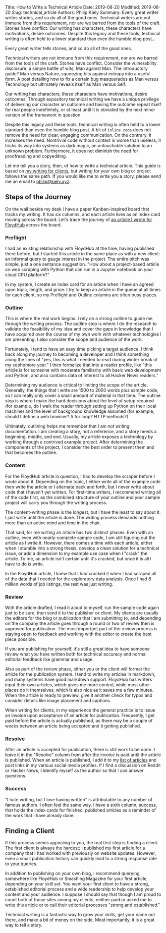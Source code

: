 Title: How to Write a Technical Article
Date: 2019-08-20
Modified: 2019-08-20
Slug: technical_article
Authors: Philip Kiely
Summary: Every great writer writes stories, and so do all of the good ones. Technical writers are not immune from this requirement, nor are we barred from the tools of the craft. Stories have conflict. Our writing has characters, these characters have motivations, desire outcomes. Despite this legacy and these tools, technical writing is often held to a lower standard than even the humble blog post...

Every great writer tells stories, and so do all of the good ones. 

Technical writers are not immune from this requirement, nor are we barred from the tools of the craft. Stories have conflict. Consider the vulnerability disclosure: a simple battle of wits, Man against Man. The introductory guide? Man versus Nature, squeezing bits against entropy into a useful form. A post detailing how to fix a certain bug masquerades as Man versus Technology but ultimately reveals itself as Man versus Self.

Our writing has characters, these characters have motivations, desire outcomes. Through expository technical writing we have a unique privilege of delivering our character an outcome and having the outcome repeat itself for real people indefinitely, or at least until it is obviated by the next minor version of the framework in question.

Despite this legacy and these tools, technical writing is often held to a lower standard than even the humble blog post. A bit of `inline code` does not remove the need for clear, engaging communication. On the contrary, it increases the need. Nontrivial code without context is worse than useless; it tricks its way into systems as dark magic, an untouchable solution to an unknown problem. Furthermore, it does not diminish the need for proofreading and copyediting.

Let me tell you a story, then, of how to write a technical article. This guide is based on [my writing for clients](/essays/posts.html), but writing for your own blog or project follows the same path. If you would like me to write you a story, please send me an email to [philip@kiely.xyz](mailto:philip@kiely.xyz).

## Steps of the Journey

On the wall beside my desk I have a paper Kanban-inspired board that tracks my writing. It has six columns, and each article lives as an index card moving across the board. Let's trace the journey of [an article I wrote for FloydHub](https://blog.floydhub.com/web-scraping-with-python/) across the board.

### Preflight

I had an existing relationship with FloydHub at the time, having published there before, but I started this article in the same place as with a new client: an informal query to gauge interest in the project. The entire pitch was simple, just a one sentance suggestion. "How about a project-based article on web scraping with Python that can run in a Jupyter notebook on your cloud CPU platform?"

In my system, I create an index card for an article when I have an agreed upon topic, length, and price. I try to keep an article in the queue at all times for each client, so my Preflight and Outline columns are often busy places.

### Outline

This is where the real work begins. I rely on a strong outline to guide me through the writing process. The outline step is where I do the research to validate the feasibility of my idea and cover the gaps in knowledge that I have acquired over the course of my own work with whatever technologies I am presenting. I also consider the scope and audience of the work.

Fortunately, I tend to have an easy time picking a target audience. I think back along my journey to becoming a developer and I think something along the lines of "yes, this is what I needed to read during winter break of my sophomore year." I then formalize that into a reader profile, like "this article is for someone with moderate familiarity with basic web development and Python, and also contains data of interest to all Hacker News readers."

Determining my audience is critical to limiting the scope of the article. Generally, the things that I write are 1500 to 2000 words plus sample code, so I can really only cover a small amount of material in that time. The outline step is where I make the hard decisions about the level of setup required (for example, do I walk the reader through setting up Python on their local machine) and the level of background knowledge assumed (for example, should I define a web browser? A for loop? HTTP methods?)

Ultimately, outlining helps me remember that I am not writing documentation. I am creating a story, not a reference, and a story needs a beginning, middle, and end. Usually, my article exposes a technology by working through a contrived example project. After determining the components of the project, I consider the best order to present them and that becomes the outline.

### Content

For the FloydHub article in question, I had to develop the scraper before I wrote about it. Depending on the topic, I either write all of the example code then write the article or I alternate back and forth, but I never write about code that I haven't yet written. For first-time writers, I recommend writing all of the code first, as the combined structure of your outline and your sample project will carry you through the writing process.

The content-writing phase is the longest, but I have the least to say about it. I just write until the article is done. The writing process demands nothing more than an active mind and time in the chair.

That said, for me writing an article has two distinct phases. Even with an outline, even with nearly-complete sample code, I am still figuring out the article as I write it. However, there comes a time with each article, either when I stumble into a strong thesis, develop a clean solution for a technical issue, or add a dimension to my example use case when I "crack" the article. To me, an article isn't certain until it's cracked, but once it is all I have to do is write.

In the FloydHub article, I knew that I had cracked it when I had scraped all of the data that I needed for the exploratory data analysis. Once I had 8 million words of job listings, the rest was just writing.

### Review

With the article drafted, I read it aloud to myself, run the sample code again just to be sure, then send it to the publisher or client. My clients are usually the editors for the blog or publication that I am submitting to, and depending on the company the article goes through a round or two of review then is approved for publication. The most important part of the review process is staying open to feedback and working with the editor to create the best piece possible.

If you are publishing for yourself, it's still a great idea to have someone review what you have written both for technical accuracy and normal editorial feedback like grammar and usage.

Also as part of the review phase, either you or the client will format the article for the publication system. I tend to write my articles in markdown, and many systems have good markdown support. FloydHub has writers input their own articles, which gives me more control, while most other places do it themselves, which is also nice as it saves me a few minutes. When the article is ready to preview, give it another check for typos and consider details like image placement and captions.

When writing for clients, in my experience the general practice is to issue an invoice upon acceptance of an article for publication. Frequently, I get paid before the article is actually published, as there may be a couple of weeks between an article being accepted and it getting published.

### Resolve

After an article is accepted for publication, there is still work to be done. I leave it in the "Resolve" column from after the invoice is paid until the article is published. When an article is published, I add it to my [list of articles](/essays/posts.html) and post links in my various social media profiles. If I find a discussion on Reddit or Hacker News, I identify myself as the author so that I can answer questions.

### Success

"I hate writing, but I love having written" is attributable to any number of famous authors. I often feel the same way. I have a sixth column, success, that holds the index cards for finished, published articles as a reminder of the work that I have already done.

## Finding a Client

If this process seems appealing to you, the real first step is finding a client. The first client is always the hardest; I published my first article for a company that I had worked with previously on website updates. However, even a small publication history can quickly lead to a strong response rate to your queries.

In addition to publishing on your own blog, I recommend querying somewhere like FloydHub or Smashing Magazine for your first article, depending on your skill set. You want your first client to have a strong, established editorial process and a wide readership to help develop your content and your audience. I suppose I should say that though I am proud to count both of those sites among my clients, neither paid or asked me to write this article or to call their editorial processes "strong and established."

Technical writing is a fantastic way to grow your skills, get your name out there, and make a bit of money on the side. Most importantly, it is a great way to tell a story.
